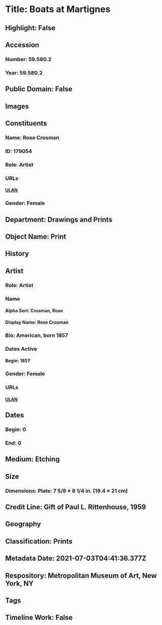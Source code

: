 # Title: Boats at Martignes
## Highlight: False
## Accession
### Number: 59.580.2
### Year: 59.580.2
## Public Domain: False
## Images
## Constituents
### Name: Rose Crosman
### ID: 179054
### Role: Artist
### URLs
#### [ULAN](http://vocab.getty.edu/page/ulan/500487392)
### Gender: Female
## Department: Drawings and Prints
## Object Name: Print
## History
## Artist
### Role: Artist
### Name
#### Alpha Sort: Crosman, Rose
#### Display Name: Rose Crosman
### Bio: American, born 1857
### Dates Active
#### Begin: 1857
### Gender: Female
### URLs
#### [ULAN](http://vocab.getty.edu/page/ulan/500487392)
## Dates
### Begin: 0
### End: 0
## Medium: Etching
## Size
### Dimensions: Plate: 7 5/8 × 8 1/4 in. (19.4 × 21 cm)
## Credit Line: Gift of Paul L. Rittenhouse, 1959
## Geography
## Classification: Prints
## Metadata Date: 2021-07-03T04:41:36.377Z
## Respository: Metropolitan Museum of Art, New York, NY
## Tags
## Timeline Work: False